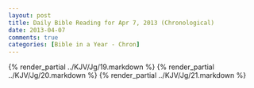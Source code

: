```yaml
---
layout: post
title: Daily Bible Reading for Apr 7, 2013 (Chronological)
date: 2013-04-07
comments: true
categories: [Bible in a Year - Chron]
---
```

{% render_partial ../KJV/Jg/19.markdown %}
{% render_partial ../KJV/Jg/20.markdown %}
{% render_partial ../KJV/Jg/21.markdown %}
